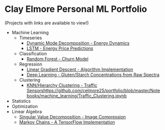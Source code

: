 # Clay Elmore Personal ML Portfolio

(Projects with links are available to view!)

* Machine Learning
  * Timeseries
    * [Dynamic Mode Decomposition - Energy Dynamics](https://github.com/celmore25/portfolio/blob/master/Notebooks/machine_learning/DMD_Energy_Prices.ipynb)
    * [LSTM - Energy Price Predictions](https://github.com/celmore25/portfolio/blob/master/Notebooks/machine_learning/LSTM_Energy_Prices.ipynb)
  * Classification
    * [Random Forest - Churn Model](https://github.com/celmore25/portfolio/blob/master/Notebooks/machine_learning/Random_Forest_Banks.ipynb)
  * Regression
    * [Linear Gradient Descent - Algorithm Implementation](https://github.com/celmore25/portfolio/blob/master/Notebooks/machine_learning/linear_gradient_descent.ipynb)
    * [Deep Learning - Gluten/Starch Concentrations from Raw Spectra](https://github.com/celmore25/portfolio/blob/master/Notebooks/machine_learning/NN_Gluten_Starch.ipynb)
  * Clustering
    * [KNN/Hierarchy Clustering - Traffic Sensors]()https://github.com/celmore25/portfolio/blob/master/Notebooks/machine_learning/Traffic_Clustering.ipynb 
* Statistics
* Optimization
* Linear Algebra
  * [Singular Value Decomposition - Image Compression](https://github.com/celmore25/portfolio/blob/master/Notebooks/linear_algebra/SVD_Image_Compression.ipynb)
  * [Markov Chains - A TensorFlow Implementation](https://github.com/celmore25/portfolio/blob/master/Notebooks/linear_algebra/Markov_Chains_Tensor_Flow.ipynb)
